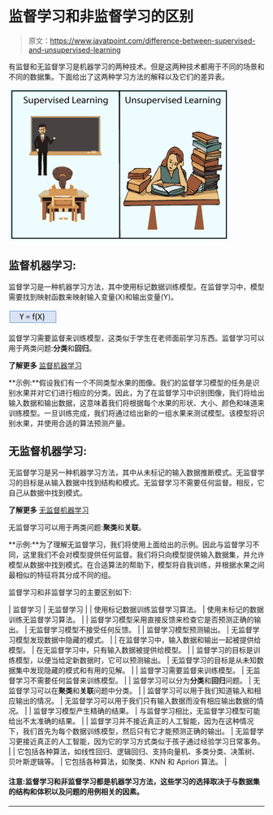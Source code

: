 # 监督学习和非监督学习的区别

> 原文：<https://www.javatpoint.com/difference-between-supervised-and-unsupervised-learning>

有监督和无监督学习是机器学习的两种技术。但是这两种技术都用于不同的场景和不同的数据集。下面给出了这两种学习方法的解释以及它们的差异表。

![Supervised Machine learning](img/f90b578b67c8ba44a3c46a6531d36996.png)

## 监督机器学习:

监督学习是一种机器学习方法，其中使用标记数据训练模型。在监督学习中，模型需要找到映射函数来映射输入变量(X)和输出变量(Y)。

![Supervised Machine learning](img/f2c30596c8e369b2073b9b8415bf6b65.png)

监督学习需要监督来训练模型，这类似于学生在老师面前学习东西。监督学习可以用于两类问题:**分类**和**回归**。

**了解更多** [监督机器学习](supervised-machine-learning)

**示例:**假设我们有一个不同类型水果的图像。我们的监督学习模型的任务是识别水果并对它们进行相应的分类。因此，为了在监督学习中识别图像，我们将给出输入数据和输出数据，这意味着我们将根据每个水果的形状、大小、颜色和味道来训练模型。一旦训练完成，我们将通过给出新的一组水果来测试模型。该模型将识别水果，并使用合适的算法预测产量。

## 无监督机器学习:

无监督学习是另一种机器学习方法，其中从未标记的输入数据推断模式。无监督学习的目标是从输入数据中找到结构和模式。无监督学习不需要任何监督。相反，它自己从数据中找到模式。

**了解更多** [无监督机器学习](unsupervised-machine-learning)

无监督学习可以用于两类问题:**聚类**和**关联**。

**示例:**为了理解无监督学习，我们将使用上面给出的示例。因此与监督学习不同，这里我们不会对模型提供任何监督。我们将只向模型提供输入数据集，并允许模型从数据中找到模式。在合适算法的帮助下，模型将自我训练，并根据水果之间最相似的特征将其分成不同的组。

监督学习和非监督学习的主要区别如下:

| 监督学习 | 无监督学习 |
| 使用标记数据训练监督学习算法。 | 使用未标记的数据训练无监督学习算法。 |
| 监督学习模型采用直接反馈来检查它是否预测正确的输出。 | 无监督学习模型不接受任何反馈。 |
| 监督学习模型预测输出。 | 无监督学习模型发现数据中隐藏的模式。 |
| 在监督学习中，输入数据和输出一起被提供给模型。 | 在无监督学习中，只有输入数据被提供给模型。 |
| 监督学习的目标是训练模型，以便当给定新数据时，它可以预测输出。 | 无监督学习的目标是从未知数据集中发现隐藏的模式和有用的见解。 |
| 监督学习需要监督来训练模型。 | 无监督学习不需要任何监督来训练模型。 |
| 监督学习可以分为**分类**和**回归**问题。 | 无监督学习可以在**聚类**和**关联**问题中分类。 |
| 监督学习可以用于我们知道输入和相应输出的情况。 | 无监督学习可以用于我们只有输入数据而没有相应输出数据的情况。 |
| 监督学习模型产生精确的结果。 | 与监督学习相比，无监督学习模型可能给出不太准确的结果。 |
| 监督学习并不接近真正的人工智能，因为在这种情况下，我们首先为每个数据训练模型，然后只有它才能预测正确的输出。 | 无监督学习更接近真正的人工智能，因为它的学习方式类似于孩子通过经验学习日常事务。 |
| 它包括各种算法，如线性回归、逻辑回归、支持向量机、多类分类、决策树、贝叶斯逻辑等。 | 它包括各种算法，如聚类、KNN 和 Apriori 算法。 |

#### 注意:监督学习和非监督学习都是机器学习方法，这些学习的选择取决于与数据集的结构和体积以及问题的用例相关的因素。

* * *
